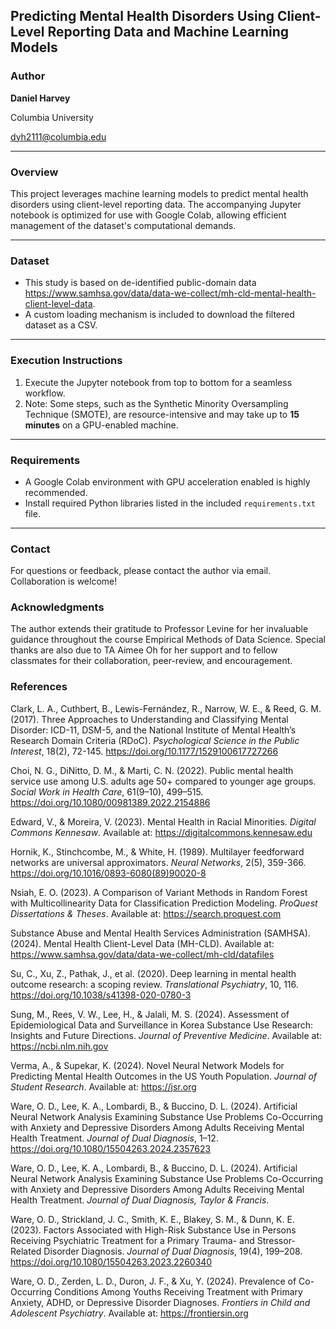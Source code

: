 ## Predicting Mental Health Disorders Using Client-Level Reporting Data and Machine Learning Models
### Author
**Daniel Harvey**

Columbia University

[dyh2111@columbia.edu](mailto:dyh2111@columbia.edu)

---

### Overview
This project leverages machine learning models to predict mental health disorders using client-level reporting data. The accompanying Jupyter notebook is optimized for use with Google Colab, allowing efficient management of the dataset's computational demands.

---

### Dataset
- This study is based on de-identified public-domain data https://www.samhsa.gov/data/data-we-collect/mh-cld-mental-health-client-level-data.
- A custom loading mechanism is included to download the filtered dataset as a CSV.

---

### Execution Instructions
1. Execute the Jupyter notebook from top to bottom for a seamless workflow.
2. Note: Some steps, such as the Synthetic Minority Oversampling Technique (SMOTE), are resource-intensive and may take up to **15 minutes** on a GPU-enabled machine.

---

### Requirements
- A Google Colab environment with GPU acceleration enabled is highly recommended.
- Install required Python libraries listed in the included `requirements.txt` file.

---

### Contact
For questions or feedback, please contact the author via email. Collaboration is welcome!

### Acknowledgments
The author extends their gratitude to Professor Levine for her invaluable guidance throughout the course Empirical Methods of Data Science. Special thanks are also due to TA Aimee Oh for her support and to fellow classmates for their collaboration, peer-review, and encouragement.

### References 
Clark, L. A., Cuthbert, B., Lewis-Fernández, R., Narrow, W. E., & Reed, G. M. (2017). Three Approaches to Understanding and Classifying Mental Disorder: ICD-11, DSM-5, and the National Institute of Mental Health’s Research Domain Criteria (RDoC). *Psychological Science in the Public Interest*, 18(2), 72-145. https://doi.org/10.1177/1529100617727266  

Choi, N. G., DiNitto, D. M., & Marti, C. N. (2022). Public mental health service use among U.S. adults age 50+ compared to younger age groups. *Social Work in Health Care*, 61(9–10), 499–515. https://doi.org/10.1080/00981389.2022.2154886  

Edward, V., & Moreira, V. (2023). Mental Health in Racial Minorities. *Digital Commons Kennesaw*. Available at: https://digitalcommons.kennesaw.edu  

Hornik, K., Stinchcombe, M., & White, H. (1989). Multilayer feedforward networks are universal approximators. *Neural Networks*, 2(5), 359-366. https://doi.org/10.1016/0893-6080(89)90020-8  

Nsiah, E. O. (2023). A Comparison of Variant Methods in Random Forest with Multicollinearity Data for Classification Prediction Modeling. *ProQuest Dissertations & Theses*. Available at: https://search.proquest.com  

Substance Abuse and Mental Health Services Administration (SAMHSA). (2024). Mental Health Client-Level Data (MH-CLD). Available at: https://www.samhsa.gov/data/data-we-collect/mh-cld/datafiles  

Su, C., Xu, Z., Pathak, J., et al. (2020). Deep learning in mental health outcome research: a scoping review. *Translational Psychiatry*, 10, 116. https://doi.org/10.1038/s41398-020-0780-3  

Sung, M., Rees, V. W., Lee, H., & Jalali, M. S. (2024). Assessment of Epidemiological Data and Surveillance in Korea Substance Use Research: Insights and Future Directions. *Journal of Preventive Medicine*. Available at: https://ncbi.nlm.nih.gov  

Verma, A., & Supekar, K. (2024). Novel Neural Network Models for Predicting Mental Health Outcomes in the US Youth Population. *Journal of Student Research*. Available at: https://jsr.org  

Ware, O. D., Lee, K. A., Lombardi, B., & Buccino, D. L. (2024). Artificial Neural Network Analysis Examining Substance Use Problems Co-Occurring with Anxiety and Depressive Disorders Among Adults Receiving Mental Health Treatment. *Journal of Dual Diagnosis*, 1–12. https://doi.org/10.1080/15504263.2024.2357623  

Ware, O. D., Lee, K. A., Lombardi, B., & Buccino, D. L. (2024). Artificial Neural Network Analysis Examining Substance Use Problems Co-Occurring with Anxiety and Depressive Disorders Among Adults Receiving Mental Health Treatment. *Journal of Dual Diagnosis, Taylor & Francis.*  

Ware, O. D., Strickland, J. C., Smith, K. E., Blakey, S. M., & Dunn, K. E. (2023). Factors Associated with High-Risk Substance Use in Persons Receiving Psychiatric Treatment for a Primary Trauma- and Stressor-Related Disorder Diagnosis. *Journal of Dual Diagnosis*, 19(4), 199–208. https://doi.org/10.1080/15504263.2023.2260340  

Ware, O. D., Zerden, L. D., Duron, J. F., & Xu, Y. (2024). Prevalence of Co-Occurring Conditions Among Youths Receiving Treatment with Primary Anxiety, ADHD, or Depressive Disorder Diagnoses. *Frontiers in Child and Adolescent Psychiatry*. Available at: https://frontiersin.org  

